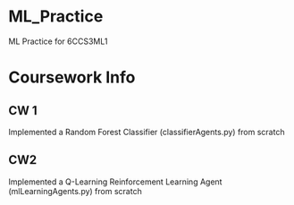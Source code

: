 # ML_Practice
ML Practice for 6CCS3ML1


# Coursework Info
## CW 1
Implemented a Random Forest Classifier (classifierAgents.py) from scratch

## CW2
Implemented a Q-Learning Reinforcement Learning Agent (mlLearningAgents.py) from scratch
